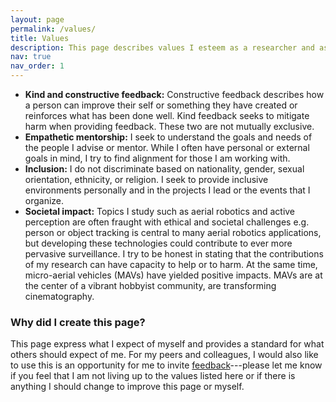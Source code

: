 ```yaml
---
layout: page
permalink: /values/
title: Values
description: This page describes values I esteem as a researcher and as a mentor or advisor (and which I hope to live up to).
nav: true
nav_order: 1
---
```


* **Kind and constructive feedback:**
Constructive feedback describes how a person can improve their self or
something they have created or reinforces what has been done well.
Kind feedback seeks to mitigate harm when providing feedback.
These two are not mutually exclusive.
* **Empathetic mentorship:**
I seek to understand the goals and needs of the people I advise or mentor.
While I often have personal or external goals in mind, I try to find alignment
for those I am working with.
* **Inclusion:**
I do not discriminate based on
nationality, gender, sexual orientation, ethnicity, or religion.
I seek to provide inclusive environments personally and in the projects I lead
or the events that I organize.
* **Societal impact:**
Topics I study such as aerial robotics and active perception are often fraught
with ethical and societal challenges
e.g. person or object tracking is central to many aerial robotics applications,
but developing these technologies could contribute to ever more pervasive
surveillance.
I try to be honest in stating that the contributions of my research can have
capacity to help or to harm.
At the same time, micro-aerial vehicles (MAVs) have yielded positive impacts.
MAVs are at the center of a vibrant hobbyist community, are transforming
cinematography.

### Why did I create this page?

This page express what I expect of myself and provides a standard for what
others should expect of me.
For my peers and colleagues, I would also like to use this is an opportunity for me to invite
[feedback](mailto:micahcorah@gmail.com)---please let me know if
you feel that I am not living up to the values listed here or if there is
anything I should change to improve this page or myself.

